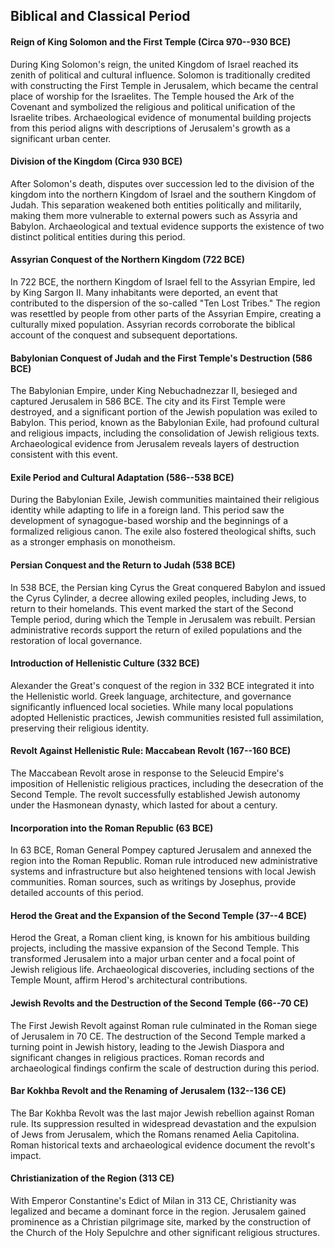 ## Biblical and Classical Period
#### Reign of King Solomon and the First Temple (Circa 970--930 BCE)

During King Solomon's reign, the united Kingdom of Israel reached its zenith of political and cultural influence. Solomon is traditionally credited with constructing the First Temple in Jerusalem, which became the central place of worship for the Israelites. The Temple housed the Ark of the Covenant and symbolized the religious and political unification of the Israelite tribes. Archaeological evidence of monumental building projects from this period aligns with descriptions of Jerusalem's growth as a significant urban center. 

#### Division of the Kingdom (Circa 930 BCE)

After Solomon's death, disputes over succession led to the division of the kingdom into the northern Kingdom of Israel and the southern Kingdom of Judah. This separation weakened both entities politically and militarily, making them more vulnerable to external powers such as Assyria and Babylon. Archaeological and textual evidence supports the existence of two distinct political entities during this period. 

#### Assyrian Conquest of the Northern Kingdom (722 BCE)

In 722 BCE, the northern Kingdom of Israel fell to the Assyrian Empire, led by King Sargon II. Many inhabitants were deported, an event that contributed to the dispersion of the so-called "Ten Lost Tribes." The region was resettled by people from other parts of the Assyrian Empire, creating a culturally mixed population. Assyrian records corroborate the biblical account of the conquest and subsequent deportations.

#### Babylonian Conquest of Judah and the First Temple's Destruction (586 BCE)

The Babylonian Empire, under King Nebuchadnezzar II, besieged and captured Jerusalem in 586 BCE. The city and its First Temple were destroyed, and a significant portion of the Jewish population was exiled to Babylon. This period, known as the Babylonian Exile, had profound cultural and religious impacts, including the consolidation of Jewish religious texts. Archaeological evidence from Jerusalem reveals layers of destruction consistent with this event. 

#### Exile Period and Cultural Adaptation (586--538 BCE)

During the Babylonian Exile, Jewish communities maintained their religious identity while adapting to life in a foreign land. This period saw the development of synagogue-based worship and the beginnings of a formalized religious canon. The exile also fostered theological shifts, such as a stronger emphasis on monotheism. 

#### Persian Conquest and the Return to Judah (538 BCE)

In 538 BCE, the Persian king Cyrus the Great conquered Babylon and issued the Cyrus Cylinder, a decree allowing exiled peoples, including Jews, to return to their homelands. This event marked the start of the Second Temple period, during which the Temple in Jerusalem was rebuilt. Persian administrative records support the return of exiled populations and the restoration of local governance. 

#### Introduction of Hellenistic Culture (332 BCE)

Alexander the Great's conquest of the region in 332 BCE integrated it into the Hellenistic world. Greek language, architecture, and governance significantly influenced local societies. While many local populations adopted Hellenistic practices, Jewish communities resisted full assimilation, preserving their religious identity. 

#### Revolt Against Hellenistic Rule: Maccabean Revolt (167--160 BCE)

The Maccabean Revolt arose in response to the Seleucid Empire's imposition of Hellenistic religious practices, including the desecration of the Second Temple. The revolt successfully established Jewish autonomy under the Hasmonean dynasty, which lasted for about a century. 

#### Incorporation into the Roman Republic (63 BCE)

In 63 BCE, Roman General Pompey captured Jerusalem and annexed the region into the Roman Republic. Roman rule introduced new administrative systems and infrastructure but also heightened tensions with local Jewish communities. Roman sources, such as writings by Josephus, provide detailed accounts of this period. 

#### Herod the Great and the Expansion of the Second Temple (37--4 BCE)

Herod the Great, a Roman client king, is known for his ambitious building projects, including the massive expansion of the Second Temple. This transformed Jerusalem into a major urban center and a focal point of Jewish religious life. Archaeological discoveries, including sections of the Temple Mount, affirm Herod's architectural contributions. 

#### Jewish Revolts and the Destruction of the Second Temple (66--70 CE)

The First Jewish Revolt against Roman rule culminated in the Roman siege of Jerusalem in 70 CE. The destruction of the Second Temple marked a turning point in Jewish history, leading to the Jewish Diaspora and significant changes in religious practices. Roman records and archaeological findings confirm the scale of destruction during this period. 

#### Bar Kokhba Revolt and the Renaming of Jerusalem (132--136 CE)

The Bar Kokhba Revolt was the last major Jewish rebellion against Roman rule. Its suppression resulted in widespread devastation and the expulsion of Jews from Jerusalem, which the Romans renamed Aelia Capitolina. Roman historical texts and archaeological evidence document the revolt's impact. 

#### Christianization of the Region (313 CE)

With Emperor Constantine's Edict of Milan in 313 CE, Christianity was legalized and became a dominant force in the region. Jerusalem gained prominence as a Christian pilgrimage site, marked by the construction of the Church of the Holy Sepulchre and other significant religious structures. 
